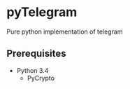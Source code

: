 pyTelegram
==========
Pure python implementation of telegram

## Prerequisites
* Python 3.4
  * PyCrypto
